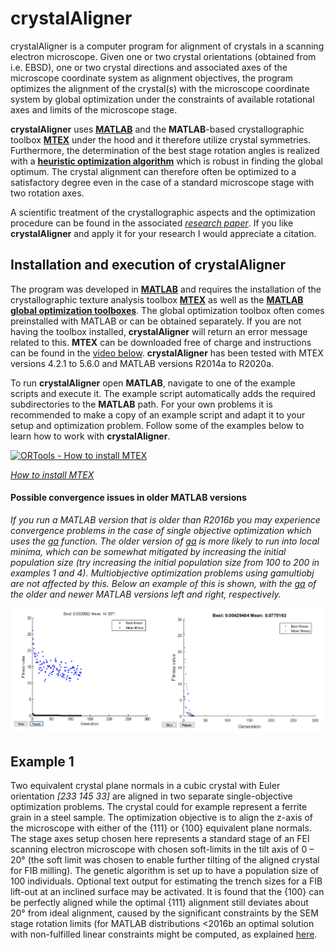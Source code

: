 # crystalAligner
crystalAligner is a computer program for alignment of crystals in a scanning electron microscope. Given one or two crystal orientations (obtained from i.e. EBSD), one or two crystal directions and associated axes of the microscope coordinate system as alignment objectives, the program optimizes the alignment of the crystal(s) with the microscope coordinate system by global optimization under the constraints of available rotational axes and limits of the microscope stage. 

**crystalAligner** uses [**MATLAB**](https://mathworks.com/products/matlab.html) and the **MATLAB**-based crystallographic toolbox [**MTEX**](https://mtex-toolbox.github.io) under the hood and it therefore utilize crystal symmetries. Furthermore, the determination of the best stage rotation angles is realized with a [**heuristic optimization algorithm**](https://mathworks.com/discovery/genetic-algorithm.html) which is robust in finding the global optimum. The crystal alignment can therefore often be optimized to a satisfactory degree even in the case of a standard microscope stage with two rotation axes. 

A scientific treatment of the crystallographic aspects and the optimization procedure can be found in the associated [*research paper*](./doc/crystalAligner_researchPaper_2020.pdf). If you like **crystalAligner** and apply it for your research I would appreciate a citation.

## Installation and execution of crystalAligner
The program was developed in [**MATLAB**](https://mathworks.com/products/matlab.html) and requires the installation of the crystallographic texture analysis toolbox [**MTEX**](https://mtex-toolbox.github.io) as well as the [**MATLAB global optimization toolboxes**](https://mathworks.com/products/global-optimization.html). The global optimization toolbox often comes preinstalled with MATLAB or can be obtained separately. If you are not having the toolbox installed, **crystalAligner** will return an error message related to this. **MTEX**  can be downloaded free of charge and instructions can be found in the [video below](https://youtu.be/SsiDFqqqZU4). **crystalAligner** has been tested with MTEX versions 4.2.1 to 5.6.0 and MATLAB versions R2014a to R2020a.

To run **crystalAligner** open **MATLAB**, navigate to one of the example scripts and execute it. The example script automatically adds the required subdirectories to the **MATLAB** path. For your own problems it is recommended to make a copy of an example script and adapt it to your setup and optimization problem. Follow some of the examples below to learn how to work with **crystalAligner**.

[![ORTools - How to install MTEX](http://img.youtube.com/vi/SsiDFqqqZU4/0.jpg)](http://www.youtube.com/watch?v=SsiDFqqqZU4 "Video Title")

[*How to install MTEX*](https://youtu.be/SsiDFqqqZU4)

#### Possible convergence issues in older MATLAB versions
*If you run a MATLAB version that is older than R2016b you may experience convergence problems in the case of single objective optimization which uses the [ga](https://se.mathworks.com/help/gads/ga.html?s_tid=srchtitle) function. The older version of [ga](https://se.mathworks.com/help/gads/ga.html?s_tid=srchtitle) is more likely to run into local minima, which can be somewhat mitigated by increasing the initial population size (try increasing the initial population size from 100 to 200 in examples 1 and 4). Multiobjective optimization problems using gamultiobj are not affected by this. Below an example of this is shown, with the [ga](https://se.mathworks.com/help/gads/ga.html?s_tid=srchtitle) of the older and newer MATLAB versions left and right, respectively.*

<p align="left">
  <img src="./doc/images/ga_convergence_comparison.png" alt="Convergence issues of older ga" width="600"/>
</p>

## Example 1
Two equivalent crystal plane normals in a cubic crystal with Euler orientation *[233 145 33]* are aligned in two separate single-objective optimization problems. The crystal could for example represent a ferrite grain in a steel sample. The optimization objective is to align the z-axis of the microscope with either of the {111} or {100} equivalent plane normals. The stage axes setup chosen here represents a standard stage of an FEI scanning electron microscope with chosen soft-limits in the tilt axis of 0 – 20° (the soft limit was chosen to enable further tilting of the aligned crystal for FIB milling). The genetic algorithm is set up to have a population size of 100 individuals. Optional text output for estimating the trench sizes for a FIB lift-out at an inclined surface may be activated. It is found that the {100} can be perfectly aligned while the optimal {111} alignment still deviates about 20° from ideal alignment, caused by the significant constraints by the SEM stage rotation limits (for MATLAB distributions <2016b an optimal solution with non-fulfilled linear constraints might be computed, as explained [here](https://github.com/frankNiessen/crystalAligner/blob/master/README.md#possible-convergence-issues-in-older-matlab-versions). 
